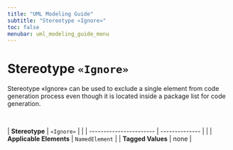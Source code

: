 ```yaml
---
title: "UML Modeling Guide"
subtitle: "Stereotype «Ignore»"
toc: false
menubar: uml_modeling_guide_menu
---
```


# Stereotype `«Ignore»`
Stereotype «Ignore» can be used to exclude a single element from code generation process even though it is located inside a package list for code generation.



<br>

| **Stereotype**          | `«Ignore»` | |
| ----------------------- | -------------- | |
| **Applicable Elements** | `NamedElement`        |
| **Tagged Values**       | none           |


    